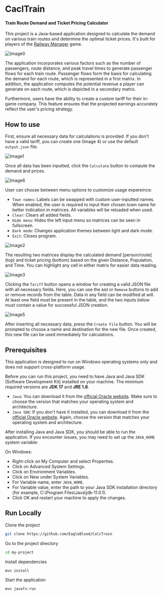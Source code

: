 # CaclTrain

#### Train Route Demand and Ticket Pricing Calculator
This project is a Java-based application designed to calculate the demand on various train routes and determine the optimal ticket prices. It's built for players of the [Railway Manager](https://sites.google.com/view/kolejowe-eg/strona-główna) game.

![Image0](src/main/resources/img/git/0.PNG)

The application incorporates various factors such as the number of passengers, route distance, and peak travel times to generate passenger flows for each train route. Passenger flows form the basis for calculating the demand for each route, which is represented in a first matrix. In addition, the application computes the potential revenue a player can generate on each route, which is depicted in a secondary matrix.

Furthermore, users have the ability to create a custom tariff for their in-game company. This feature ensures that the projected earnings accurately reflect the user's pricing strategy.

## How to use
First, ensure all necessary data for calculations is provided. If you don't have a valid tariff, you can create one (Image 4) or use the default `output.json` file.

![Image1](src/main/resources/img/git/1.PNG)

Once all data has been inputted, click the `Calculate` button to compute the demand and prices.

![Image6](src/main/resources/img/git/6.PNG)

User can choose between menu options to customize usage expereince:
- `Town names`: Labels can be swapped with custom user-inputted names. When enabled, the user is required to input their chosen town name for better indication in matrices. All variables will be reloaded when used.
- `Clear`: Clears all added fields.
- `Hide menu`: Hides the left input menu so matrices can be seen in fullscreen.
- `Dark mode`: Changes application themes between light and dark mode.
- `Exit`: Closes program.

![Image2](src/main/resources/img/git/2.PNG)

The resulting two matrices display the calculated demand [person/route] (top) and ticket pricing (bottom) based on the given Distance, Population, and Time. You can highlight any cell in either matrix for easier data reading.

![Image3](src/main/resources/img/git/3.PNG)

Clicking the `Tariff` button opens a window for creating a valid JSON file with all necessary fields. Here, you can use the `Add` or `Remove` buttons to add or remove records from the table. Data in any field can be modified at will. At least one field must be present in the table, and the two inputs below must contain a value for successful JSON creation.

![Image5](src/main/resources/img/git/5.PNG)

After inserting all necessary data, press the `Create File` button. You will be prompted to choose a name and destination for the new file. Once created, this new file can be used immediately for calculations.


## Prerequisites
This application is designed to run on Windows operating systems only and does not support cross-platform usage.

Before you can run this project, you need to have Java and Java SDK (Software Development Kit) installed on your machine. The minimum required versions are **JDK 17** and **JRE 1.8**.

* `Java`: You can download it from the [official Oracle website](https://www.oracle.com/java/technologies/javase-jdk11-downloads.html). Make sure to choose the version that matches your operating system and architecture.
* `Java SDK`: If you don't have it installed, you can download it from the [official Oracle website](https://www.oracle.com/java/technologies/javase-jdk11-downloads.html). Again, choose the version that matches your operating system and architecture.

After installing Java and Java SDK, you should be able to run the application. If you encounter issues, you may need to set up the `JAVA_HOME` system variable:

On Windows:

* Right-click on My Computer and select Properties.
* Click on Advanced System Settings.
* Click on Environment Variables.
* Click on New under System Variables.
* For Variable name, enter `JAVA_HOME`.
* For Variable value, enter the path to your Java SDK installation directory (for example, C:\Program Files\Java\jdk-11.0.1).
* Click OK and restart your machine to apply the changes.

## Run Locally
Clone the project

```bash
git clone https://github.com/EagleBlood/CalcTrain
```

Go to the project directory

```bash
cd my-project
```

Install dependencies

```bash
mvn install
```

Start the application

```bash
mvn javafx:run
```
